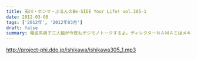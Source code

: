 ```yaml
---
title: 石川・ホンマ・ぶるんのBe-SIDE Your Life! vol.305-1
date: 2012-03-08
tags: ['2012年', '2012年03月']
draft: false
summary: 電波系男子三人組が今夜もデジモノトークするよ。ディレクターＮＡＭＡＥはメキシコに高飛びでおやすみです。メヒコ。代打Ｄビーチ
---
```


http://project-phi.ddo.jp/ishikawa/ishikawa305_1.mp3
